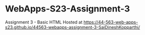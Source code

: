 # WebApps-S23-Assignment-3
Assignment 3 - Basic HTML
Hosted at https://44-563-web-apps-s23.github.io/44563-webapps-assignment-3-SaiDineshKopparthi/
